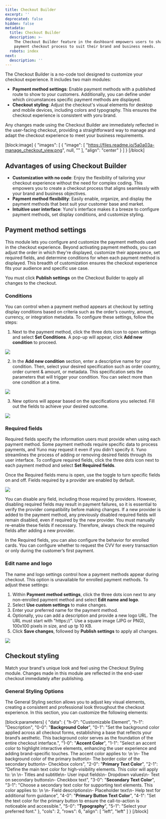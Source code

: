 ```yaml
---
title: Checkout Builder
excerpt: ''
deprecated: false
hidden: false
metadata:
  title: Checkout Builder
  description: >-
    The Checkout Builder feature in the dashboard empowers users to shape their
    payment checkout process to suit their brand and business needs.
  robots: index
next:
  description: ''
---
```

The Checkout Builder is a no-code tool designed to customize your checkout experience. It includes two main modules:

- **Payment method settings**: Enable payment methods with a published route to show to your customers. Additionally, you can define under which circumstances specific payment methods are displayed.
- **Checkout styling**: Adjust the checkout's visual elements for desktop and mobile devices, including colors and typography. This ensures the checkout experience is consistent with yoru brand.

Any changes made using the Checkout Builder are immediately reflected in the user-facing checkout, providing a straightforward way to manage and adapt the checkout experience to meet your business requirements.

[block:image]
{
  "images": [
    {
      "image": [
        "https://files.readme.io/5a0a03a-manage_checkout_view.png",
        null,
        ""
      ],
      "align": "center"
    }
  ]
}
[/block]


## Advantages of using Checkout Builder

- **Customization with no code**: Enjoy the flexibility of tailoring your checkout experience without the need for complex coding. This empowers you to create a checkout process that aligns seamlessly with your brand and business objectives.
- **Payment method flexibility**: Easily enable, organize, and display the payment methods that best suit your customer base and market.
- **Intuitive user interface**: Yuno's interface makes it a breeze to configure payment methods, set display conditions, and customize styling.

## Payment method settings

This module lets you configure and customize the payment methods used in the checkout experience. Beyond activating payment methods, you can adjust the order in which they're displayed, customize their appearance, set required fields, and determine conditions for when each payment method is displayed. This breadth of customization ensures the checkout experience fits your audience and specific use case.

You must click **Publish settings** on the Checkout Builder to apply all changes to the checkout.

### Conditions

You can control when a payment method appears at checkout by setting display conditions based on criteria such as the order’s country, amount, currency, or integration metadata. To configure these settings, follow the steps:

1. Next to the payment method, click the three dots icon to open settings and select **Set Conditions**. A pop-up will appear, click **Add new condition** to proceed.

![](https://files.readme.io/43f984abb0af8af92f6663229d9c895fdbe233ead7af224052596c6839556b8f-image1.png)

2. In the **Add new condition** section, enter a descriptive name for your condition. Then, select your desired specification such as order country, order current & amount, or metadata. This specification sets the parameters that will trigger your condition. You can select more than one condition at a time.

![](https://files.readme.io/ed8aff519e8357a2d530b75585a93cf0b7a1ba7df3f8e605158974efe1b71b6f-image2.png)

3. New options will appear based on the specifications you selected. Fill out the fields to achieve your desired outcome.

![](https://files.readme.io/6487abe0715c535247d709a1c8062ff95415f4915a74bae5b70b1154b87e7441-image5.png)

### Required fields

Required fields specify the information users must provide when using each payment method. Some payment methods require specific data to process payments, and Yuno may request it even if you didn't specify it. Yuno streamlines the process of adding or removing desired fields through its user interface. To configure required fields, click the three dots icon next to each payment method and select **Set Required fields**.

Once the Required fields menu is open, use the toggle to turn specific fields on and off. Fields required by a provider are enabled by default.

![](https://files.readme.io/3367e1a24cd510ba8f56df1f73dacfa07f94478493d8e1a208a16dedfcea9a3e-image4.png)

You can disable any field, including those required by providers. However, disabling required fields may result in payment failures, so it is essential to verify the provider compatibility before making changes. If a new provider is added to the payment method, any previously disabled required fields will remain disabled, even if required by the new provider. You must manually re-enable these fields if necessary. Therefore, always check the required fields after adding a new provider.

In the Required fields, you can also configure the behavior for enrolled cards. You can configure whether to request the CVV for every transaction or only during the customer’s first payment.

### Edit name and logo

The name and logo settings control how a payment methods appear during checkout. This option is unavailable for enrolled payment methods. To adjust these settings:

1. Within **Payment method settings**, click the three dots icon next to any non-enrolled payment method and select **Edit name and logo**.
2. Select **Use custom settings** to make changes.
3. Enter your preferred name for the payment method.
4. Optionally, you can add a description and provide a new logo URL. The URL must start with "https\://". Use a square image (JPG or PNG), 100x100 pixels in size, and up tp 10 KB.
5. Click **Save changes**, followed by **Publish settings** to apply all changes. 

![](https://files.readme.io/592162ae53722d2676c56066ea67eeeb09a7caab0c8abbea29e66231035e38d2-image3.png)

## Checkout styling

Match your brand's unique look and feel using the Checkout Styling module. Changes made in this module are reflected in the end-user checkout immediately after publishing.

### General Styling Options

The General Styling section allows you to adjust key visual elements, creating a consistent and professional look throughout the checkout experience. In this section, you can customize the following elements:

[block:parameters]
{
  "data": {
    "h-0": "Customizable Element",
    "h-1": "Description",
    "0-0": "**Background Color**",
    "0-1": "Set the background color applied across all checkout forms, establishing a base that reflects your brand’s aesthetic. This background color serves as the foundation of the entire checkout interface.",
    "1-0": "**Accent Color**",
    "1-1": "Select an accent color to highlight interactive elements, enhancing the user experience and adding brand-specific touches. The accent color applies to:  \n  \n- The background color of the primary button\n- The border color of the secondary button\n- Checkbox colors",
    "2-0": "**Primary Text Color**",
    "2-1": "Define the main text color for high-visibility elements. This color will apply to:  \n  \n- Titles and subtitle\n- User input fields\n- Dropdown values\n- Text on secondary buttons\n- Checkbox text",
    "3-0": "**Secondary Text Color**",
    "3-1": "Choose a secondary text color for supporting text elements. This color applies to:  \n  \n- Field descriptions\n- Placeholder text\n- Help text for additional form guidance",
    "4-0": "**Primary Button Text Color**",
    "4-1": "Set the text color for the primary button to ensure the call-to-action is noticeable and accessible.",
    "5-0": "**Typography**",
    "5-1": "Select your preferred font."
  },
  "cols": 2,
  "rows": 6,
  "align": [
    "left",
    "left"
  ]
}
[/block]